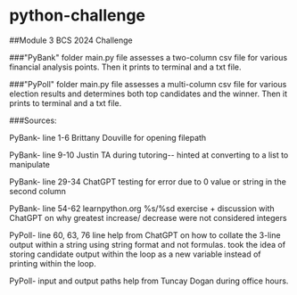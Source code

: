 # python-challenge
##Module 3 BCS 2024 Challenge

###"PyBank" folder main.py file assesses a two-column csv file for various financial analysis points. Then it prints to terminal and a txt file. 

###"PyPoll" folder main.py file assesses a multi-column csv file for various election results and determines both top candidates and the winner.  Then it prints to terminal and a txt file. 

###Sources:

PyBank- line 1-6 Brittany Douville for opening filepath

PyBank- line 9-10 Justin TA during tutoring-- hinted at converting to a list to manipulate

PyBank- line 29-34 ChatGPT testing for error due to 0 value or string in the second column

PyBank- line 54-62 learnpython.org %s/%sd exercise + discussion with ChatGPT on why greatest increase/ decrease were not considered integers 

PyPoll- line 60, 63, 76 line help from ChatGPT on how to collate the 3-line output within a string using string format and not formulas. took the idea of storing candidate output within the loop as a new variable instead of printing within the loop. 

PyPoll- input and output paths help from Tuncay Dogan during office hours.  

